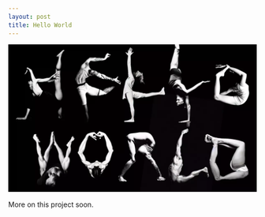 ```yaml
---
layout: post
title: Hello World
---
```

![Hello World](/images/hello-world/hello-world.webp)


More on this project soon.
